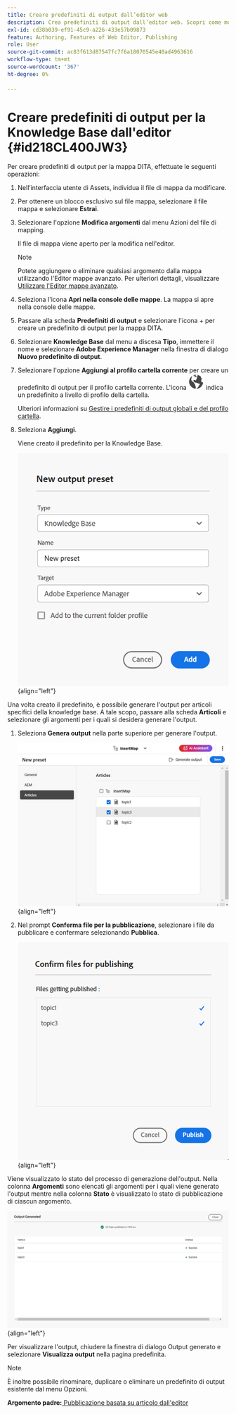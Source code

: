 ```yaml
---
title: Creare predefiniti di output dall’editor web
description: Crea predefiniti di output dall’editor web. Scopri come modificare, rinominare, duplicare ed eliminare un predefinito di output in AEM Guides.
exl-id: cd38b039-ef91-45c9-a226-433e57b09873
feature: Authoring, Features of Web Editor, Publishing
role: User
source-git-commit: ac83f613d87547fc7f6a18070545e40ad4963616
workflow-type: tm+mt
source-wordcount: '367'
ht-degree: 0%

---
```


# Creare predefiniti di output per la Knowledge Base dall&#39;editor {#id218CL400JW3}

Per creare predefiniti di output per la mappa DITA, effettuate le seguenti operazioni:

1. Nell’interfaccia utente di Assets, individua il file di mappa da modificare.

1. Per ottenere un blocco esclusivo sul file mappa, selezionare il file mappa e selezionare **Estrai**.

1. Selezionare l&#39;opzione **Modifica argomenti** dal menu Azioni del file di mapping.

   Il file di mappa viene aperto per la modifica nell&#39;editor.

   >[!NOTE]
   >
   > Potete aggiungere o eliminare qualsiasi argomento dalla mappa utilizzando l&#39;Editor mappe avanzato. Per ulteriori dettagli, visualizzare [Utilizzare l&#39;Editor mappe avanzato](map-editor-advanced-map-editor.md#).

1. Seleziona l&#39;icona **Apri nella console delle mappe**. La mappa si apre nella console delle mappe.

1. Passare alla scheda **Predefiniti di output** e selezionare l&#39;icona + per creare un predefinito di output per la mappa DITA.

1. Selezionare **Knowledge Base** dal menu a discesa **Tipo**, immettere il nome e selezionare **Adobe Experience Manager** nella finestra di dialogo **Nuovo predefinito di output**.
1. Selezionare l&#39;opzione **Aggiungi al profilo cartella corrente** per creare un predefinito di output per il profilo cartella corrente. L&#39;icona ![icona profilo cartella](images/global-preset-icon.svg) indica un predefinito a livello di profilo della cartella.

   Ulteriori informazioni su [Gestire i predefiniti di output globali e del profilo cartella](./web-editor-manage-output-presets.md).

1. Seleziona **Aggiungi**.

   Viene creato il predefinito per la Knowledge Base.


   ![Nuovo ](images/knowledge-base-preset-dialog-box.png){align="left"}

Una volta creato il predefinito, è possibile generare l&#39;output per articoli specifici della knowledge base. A tale scopo, passare alla scheda **Articoli** e selezionare gli argomenti per i quali si desidera generare l&#39;output.
1. Seleziona **Genera output** nella parte superiore per generare l&#39;output.

   ![](images/add-preset-articles-tab_cs.png){align="left"}

1. Nel prompt **Conferma file per la pubblicazione**, selezionare i file da pubblicare e confermare selezionando **Pubblica**.

   ![Nuovo ](images/knowledge-base-confirm-files-for-publishing.png){align="left"}

Viene visualizzato lo stato del processo di generazione dell&#39;output. Nella colonna **Argomenti** sono elencati gli argomenti per i quali viene generato l&#39;output mentre nella colonna **Stato** è visualizzato lo stato di pubblicazione di ciascun argomento.


![](images/add-preset-output-generated_cs.png){align="left"}

Per visualizzare l&#39;output, chiudere la finestra di dialogo Output generato e selezionare **Visualizza output** nella pagina predefinita.


>[!NOTE]
>
> È inoltre possibile rinominare, duplicare o eliminare un predefinito di output esistente dal menu Opzioni.



**Argomento padre:**&#x200B;[ Pubblicazione basata su articolo dall&#39;editor](web-editor-article-publishing.md)
